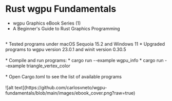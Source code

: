 # Rust wgpu Fundamentals

* wgpu Graphics eBook Series (1)
* A Beginner's Guide to Rust Graphics Programming<br />
<br />
* Tested programs under macOS Sequoia 15.2 and Windows 11
* Upgraded programs to wgpu version 23.0.1 and winit version 0.30.5<br />
<br />
* Compile and run programs:
* cargo run --example wgpu_info
* cargo run --example triangle_vertex_color<br />
<br />
* Open Cargo.toml to see the list of available programs<br />
<br /> 
![alt text](https://github.com/carlosvneto/wgpu-fundamentals/blob/main/images/ebook_cover.png?raw=true)
